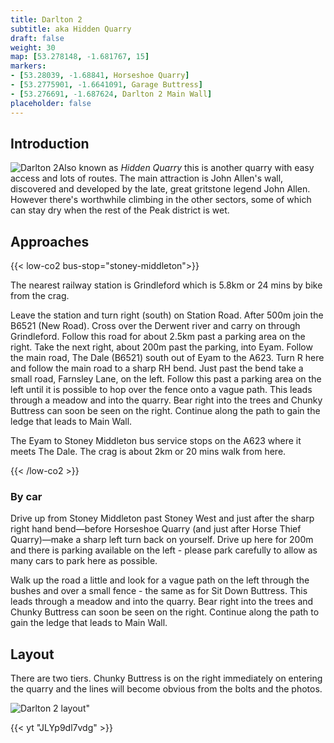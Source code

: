 ```yaml
---
title: Darlton 2
subtitle: aka Hidden Quarry
draft: false
weight: 30
map: [53.278148, -1.681767, 15]
markers:
- [53.28039, -1.68841, Horseshoe Quarry]
- [53.2775901, -1.6641091, Garage Buttress]
- [53.276691, -1.687624, Darlton 2 Main Wall]
placeholder: false
---
```


## Introduction

![Darlton 2](/img/peak/stoney/darlton-6b.jpg)Also known as *Hidden Quarry* this is another quarry with easy access and lots of routes. The main attraction is John Allen's wall, discovered and developed by the late, great gritstone legend John Allen. However there's worthwhile climbing in the other sectors, some of which can stay dry when the rest of the Peak district is wet.

## Approaches

{{< low-co2 bus-stop="stoney-middleton">}}

The nearest railway station is Grindleford which is 5.8km or 24 mins by bike from the crag. 

Leave the station and turn right (south) on Station Road. After 500m join the B6521 (New Road). Cross over the Derwent river and carry on through Grindleford. Follow this road for about 2.5km past a parking area on the right. Take the next right, about 200m past the parking, into Eyam. Follow the main road, The Dale (B6521) south out of Eyam to the A623. Turn R here and follow the main road to a sharp RH bend. Just past the bend take a small road, Farnsley Lane, on the left. Follow this past a parking area on the left until it is possible to hop over the fence onto a vague path. This leads through a meadow and into the quarry. Bear right into the trees and Chunky Buttress can soon be seen on the right. Continue along the path to gain the ledge that leads to Main Wall.

The Eyam to Stoney Middleton bus service stops on the A623 where it meets The Dale. The crag is about 2km or 20 mins walk from here.

{{< /low-co2 >}}

### By car

Drive up from Stoney Middleton past Stoney West and just after the sharp right hand bend&mdash;before Horseshoe Quarry (and just after Horse Thief Quarry)&mdash;make a sharp left turn back on yourself. Drive up here for 200m and there is parking available on the left - please park carefully to allow as many cars to park here as possible.

Walk up the road a little and look for a vague path on the left through the bushes and over a small fence - the same as for Sit Down Buttress. This leads through a meadow and into the quarry. Bear right into the trees and Chunky Buttress can soon be seen on the right. Continue along the path to gain the ledge that leads to Main Wall.

## Layout

There are two tiers. Chunky Buttress is on the right immediately on entering the quarry and the lines will become obvious from the bolts and the photos.


![Darlton 2 layout](/img/peak/stoney/darlton-2-layout.jpg)"

{{< yt "JLYp9dl7vdg" >}}
